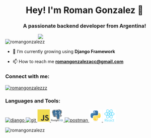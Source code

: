 <h1 align="center">Hey! I'm Roman Gonzalez 🧉</h1>
<h3 align="center">A passionate backend developer from Argentina!</h3>
<img align="right" alt"Coding!!!" width="400" src="https://media3.giphy.com/media/R03zWv5p1oNSQd91EP/giphy.gif?cid=ecf05e47qw9mtmc68fgx0g73gu9xt0vd33mfbxtysq2j9xti&rid=giphy.gif&ct=g">

<p align="left"> <img src="https://komarev.com/ghpvc/?username=romangonzalezz&label=Profile%20views&color=0e75b6&style=plastic" alt="romangonzalezz" /> </p>

- 🌱 I’m currently growing using **Django Framework**

- 📫 How to reach me **romangonzalezacc@gmail.com**

<h3 align="left">Connect with me:</h3>
<p align="left">
<a href="https://linkedin.com/in/romangonzalezzz" target="blank"><img align="center" src="https://raw.githubusercontent.com/rahuldkjain/github-profile-readme-generator/master/src/images/icons/Social/linked-in-alt.svg" alt="romangonzalezzz" height="30" width="40" /></a>
</p>

<h3 align="left">Languages and Tools:</h3>
 </a> <a href="https://www.djangoproject.com/" target="_blank" rel="noreferrer"> <img src="https://cdn.worldvectorlogo.com/logos/django.svg" alt="django" width="40" height="40"/> </a> <a href="https://flask.palletsprojects.com/" target="_blank" rel="noreferrer">  </a> <a href="https://git-scm.com/" target="_blank" rel="noreferrer"> <img src="https://www.vectorlogo.zone/logos/git-scm/git-scm-icon.svg" alt="git" width="40" height="40"/> </a> <a href="https://developer.mozilla.org/en-US/docs/Web/JavaScript" target="_blank" rel="noreferrer"> <img src="https://raw.githubusercontent.com/devicons/devicon/master/icons/javascript/javascript-original.svg" alt="javascript" width="40" height="40"/> </a> <a href="https://www.postgresql.org" target="_blank" rel="noreferrer"> <img src="https://raw.githubusercontent.com/devicons/devicon/master/icons/postgresql/postgresql-original-wordmark.svg" alt="postgresql" width="40" height="40"/> </a> <a href="https://postman.com" target="_blank" rel="noreferrer"> <img src="https://www.vectorlogo.zone/logos/getpostman/getpostman-icon.svg" alt="postman" width="40" height="40"/> </a> <a href="https://www.python.org" target="_blank" rel="noreferrer"> <img src="https://raw.githubusercontent.com/devicons/devicon/master/icons/python/python-original.svg" alt="python" width="40" height="40"/> </a> <a href="https://reactjs.org/" target="_blank" rel="noreferrer"> <img src="https://raw.githubusercontent.com/devicons/devicon/master/icons/react/react-original-wordmark.svg" alt="react" width="40" height="40"/> </a> </p>

<p><img align="center" src="https://github-readme-stats.vercel.app/api/top-langs?username=romangonzalezz&show_icons=true&theme=dark&locale=en&layout=compact" alt="romangonzalezz" /></p>
